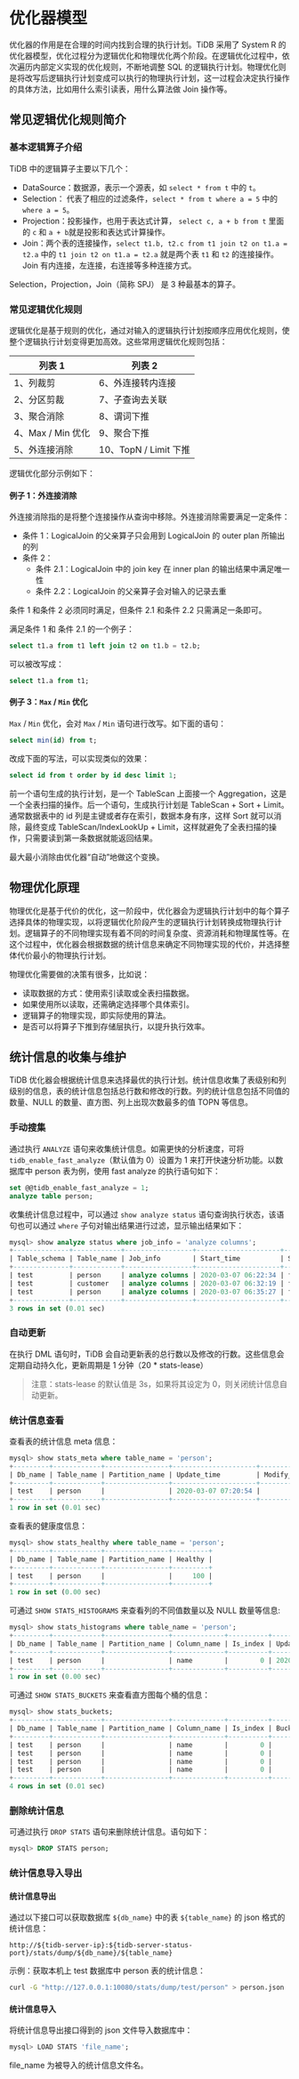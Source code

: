 # 优化器模型

优化器的作用是在合理的时间内找到合理的执行计划。TiDB 采用了 System R 的优化器模型，优化过程分为逻辑优化和物理优化两个阶段。在逻辑优化过程中，依次遍历内部定义实现的优化规则，不断地调整 SQL 的逻辑执行计划。物理优化则是将改写后逻辑执行计划变成可以执行的物理执行计划，这一过程会决定执行操作的具体方法，比如用什么索引读表，用什么算法做 Join 操作等。

## 常见逻辑优化规则简介

### 基本逻辑算子介绍

TiDB 中的逻辑算子主要以下几个：

* DataSource：数据源，表示一个源表，如 `select * from t` 中的 `t`。
* Selection： 代表了相应的过滤条件，`select * from t where a = 5` 中的 `where a = 5`。
* Projection：投影操作，也用于表达式计算， `select c, a + b from t` 里面的 `c` 和 `a + b`就是投影和表达式计算操作。
* Join：两个表的连接操作，`select t1.b, t2.c from t1 join t2 on t1.a = t2.a` 中的 `t1 join t2 on t1.a = t2.a` 就是两个表 `t1` 和 `t2` 的连接操作。Join 有内连接，左连接，右连接等多种连接方式。

Selection，Projection，Join（简称 SPJ） 是 3 种最基本的算子。

### 常见逻辑优化规则

逻辑优化是基于规则的优化，通过对输入的逻辑执行计划按顺序应用优化规则，使整个逻辑执行计划变得更加高效。这些常用逻辑优化规则包括：

| 列表 1            | 列表 2                |
| ----------------- | --------------------- |
| 1、列裁剪         | 6、外连接转内连接     |
| 2、分区剪裁       | 7、子查询去关联       |
| 3、聚合消除       | 8、谓词下推           |
| 4、Max / Min 优化 | 9、聚合下推           |
| 5、外连接消除     | 10、TopN / Limit 下推 |

逻辑优化部分示例如下：

#### 例子 1：外连接消除

外连接消除指的是将整个连接操作从查询中移除。外连接消除需要满足一定条件：

* 条件 1：LogicalJoin 的父亲算子只会用到 LogicalJoin 的 outer plan 所输出的列
* 条件 2：
  * 条件 2.1：LogicalJoin 中的 join key 在 inner plan 的输出结果中满足唯一性
  * 条件 2.2：LogicalJoin 的父亲算子会对输入的记录去重

条件 1 和条件 2 必须同时满足，但条件 2.1 和条件 2.2 只需满足一条即可。

满足条件 1 和 条件 2.1 的一个例子：

```sql
select t1.a from t1 left join t2 on t1.b = t2.b;
```

可以被改写成：

```sql
select t1.a from t1;
```

#### 例子 3：`Max` / `Min` 优化

`Max` / `Min` 优化，会对 `Max` / `Min` 语句进行改写。如下面的语句：

```sql
select min(id) from t;
```

改成下面的写法，可以实现类似的效果：

```sql
select id from t order by id desc limit 1;
```

前一个语句生成的执行计划，是一个 TableScan 上面接一个 Aggregation，这是一个全表扫描的操作。后一个语句，生成执行计划是 TableScan + Sort + Limit。通常数据表中的 id 列是主键或者存在索引，数据本身有序，这样 Sort 就可以消除，最终变成 TableScan/IndexLookUp + Limit，这样就避免了全表扫描的操作，只需要读到第一条数据就能返回结果。

最大最小消除由优化器“自动”地做这个变换。

## 物理优化原理

物理优化是基于代价的优化，这一阶段中，优化器会为逻辑执行计划中的每个算子选择具体的物理实现，以将逻辑优化阶段产生的逻辑执行计划转换成物理执行计划。逻辑算子的不同物理实现有着不同的时间复杂度、资源消耗和物理属性等。在这个过程中，优化器会根据数据的统计信息来确定不同物理实现的代价，并选择整体代价最小的物理执行计划。

物理优化需要做的决策有很多，比如说：

* 读取数据的方式：使用索引读取或全表扫描数据。
* 如果使用所以读取，还需确定选择哪个具体索引。
* 逻辑算子的物理实现，即实际使用的算法。
* 是否可以将算子下推到存储层执行，以提升执行效率。

## 统计信息的收集与维护

TiDB 优化器会根据统计信息来选择最优的执行计划。统计信息收集了表级别和列级别的信息，表的统计信息包括总行数和修改的行数。列的统计信息包括不同值的数量、NULL 的数量、直方图、列上出现次数最多的值 TOPN 等信息。

### 手动搜集

通过执行 `ANALYZE` 语句来收集统计信息。如需更快的分析速度，可将 `tidb_enable_fast_analyze`（默认值为 0）设置为 1 来打开快速分析功能。以数据库中 person 表为例，使用 fast analyze 的执行语句如下：

```sql
set @@tidb_enable_fast_analyze = 1;
analyze table person;
```

收集统计信息过程中，可以通过 `show analyze status` 语句查询执行状态，该语句也可以通过 `where` 子句对输出结果进行过滤，显示输出结果如下：

```sql
mysql> show analyze status where job_info = 'analyze columns';
+--------------+------------+-----------------+---------------------+----------+
| Table_schema | Table_name | Job_info        | Start_time          | State    |
+--------------+------------+-----------------+---------------------+----------+
| test         | person     | analyze columns | 2020-03-07 06:22:34 | finished |
| test         | customer   | analyze columns | 2020-03-07 06:32:19 | finished |
| test         | person     | analyze columns | 2020-03-07 06:35:27 | finished |
+--------------+------------+-----------------+---------------------+----------+
3 rows in set (0.01 sec)
```

### 自动更新

在执行 DML 语句时，TiDB 会自动更新表的总行数以及修改的行数。这些信息会定期自动持久化，更新周期是 1 分钟（20 \* stats-lease）

> 注意：stats-lease 的默认值是 3s，如果将其设定为 0，则关闭统计信息自动更新。

### 统计信息查看

查看表的统计信息 meta 信息：

```sql
mysql> show stats_meta where table_name = 'person';
+---------+------------+----------------+---------------------+--------------+-----------+
| Db_name | Table_name | Partition_name | Update_time         | Modify_count | Row_count |
+---------+------------+----------------+---------------------+--------------+-----------+
| test    | person     |                | 2020-03-07 07:20:54 |            0 |         4 |
+---------+------------+----------------+---------------------+--------------+-----------+
1 row in set (0.01 sec)
```

查看表的健康度信息：

```sql
mysql> show stats_healthy where table_name = 'person';
+---------+------------+----------------+---------+
| Db_name | Table_name | Partition_name | Healthy |
+---------+------------+----------------+---------+
| test    | person     |                |     100 |
+---------+------------+----------------+---------+
1 row in set (0.00 sec)
```

可通过 `SHOW STATS_HISTOGRAMS` 来查看列的不同值数量以及 NULL 数量等信息:

```sql
mysql> show stats_histograms where table_name = 'person';
+---------+------------+----------------+-------------+----------+---------------------+----------------+------------+--------------+-------------+
| Db_name | Table_name | Partition_name | Column_name | Is_index | Update_time         | Distinct_count | Null_count | Avg_col_size | Correlation |
+---------+------------+----------------+-------------+----------+---------------------+----------------+------------+--------------+-------------+
| test    | person     |                | name        |        0 | 2020-03-07 07:20:54 |              4 |          0 |         6.25 |        -0.2 |
+---------+------------+----------------+-------------+----------+---------------------+----------------+------------+--------------+-------------+
1 row in set (0.00 sec)
```

可通过 `SHOW STATS_BUCKETS` 来查看直方图每个桶的信息：

```sql
mysql> show stats_buckets;
+---------+------------+----------------+-------------+----------+-----------+-------+---------+-------------+-------------+
| Db_name | Table_name | Partition_name | Column_name | Is_index | Bucket_id | Count | Repeats | Lower_Bound | Upper_Bound |
+---------+------------+----------------+-------------+----------+-----------+-------+---------+-------------+-------------+
| test    | person     |                | name        |        0 |         0 |     1 |       1 | jack        | jack        |
| test    | person     |                | name        |        0 |         1 |     2 |       1 | peter       | peter       |
| test    | person     |                | name        |        0 |         2 |     3 |       1 | smith       | smith       |
| test    | person     |                | name        |        0 |         3 |     4 |       1 | tom         | tom         |
+---------+------------+----------------+-------------+----------+-----------+-------+---------+-------------+-------------+
4 rows in set (0.01 sec)
```

### 删除统计信息

可通过执行 `DROP STATS` 语句来删除统计信息。语句如下：

```sql
mysql> DROP STATS person;
```

### 统计信息导入导出

#### 统计信息导出

通过以下接口可以获取数据库 `${db_name}` 中的表 `${table_name}` 的 json 格式的统计信息：

```
http://${tidb-server-ip}:${tidb-server-status-port}/stats/dump/${db_name}/${table_name}
```

示例：获取本机上 test 数据库中 person 表的统计信息：

```sh
curl -G "http://127.0.0.1:10080/stats/dump/test/person" > person.json
```

#### 统计信息导入

将统计信息导出接口得到的 json 文件导入数据库中：

```sql
mysql> LOAD STATS 'file_name';
```

file_name 为被导入的统计信息文件名。
